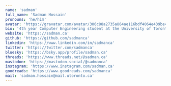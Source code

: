 ```yaml
---
name: 'sadman'
full_name: 'Sadman Hossain'
pronouns: 'he/him'
avatar: 'https://gravatar.com/avatar/306c88a2735a864ae116bdf4064e439be4955196d01891234f0003f586b02a76?size=256'
bio: '4th year Computer Engineering student at the University of Toronto. Likes reading (like a lot).'
website: 'https://sadman.ca'
github: 'https://github.com/sadmanca'
linkedin: 'https://www.linkedin.com/in/sadmanca'
twitter: 'https://twitter.com/sadmanca'
bluesky: 'https://bsky.app/profile/sadman.ca'
threads: 'https://www.threads.net/@sadman.ca'
mastodon: 'https://mastodon.social/@sadmanca'
instagram: 'https://www.instagram.com/sadman.ca'
goodreads: 'https://www.goodreads.com/sadmanca'
mail: 'sadman.hossain@mail.utoronto.ca'
---
```

